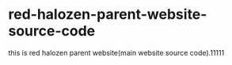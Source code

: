 # red-halozen-parent-website-source-code
this is red halozen parent website(main website source code).11111
